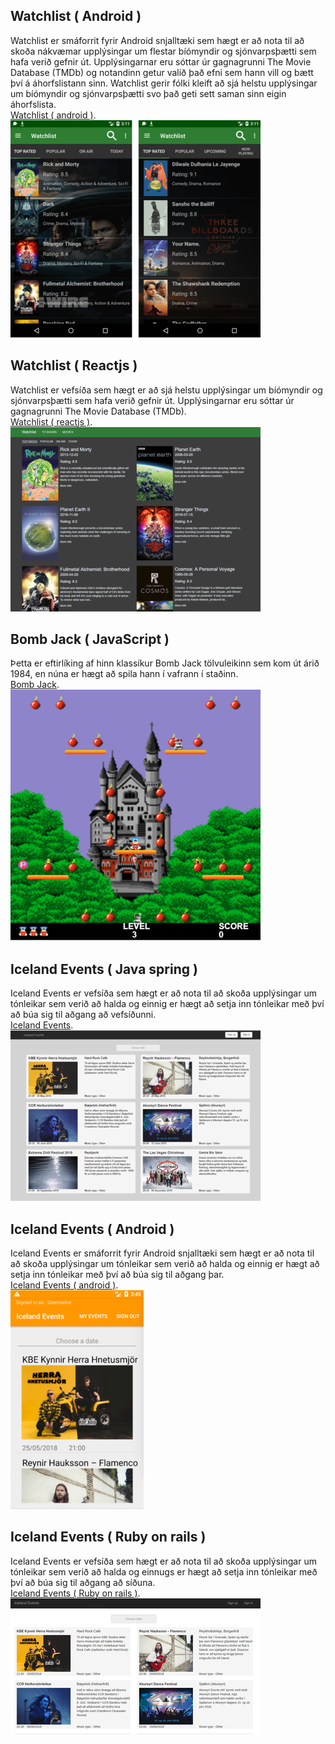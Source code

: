 ## Watchlist ( Android )
Watchlist er smáforrit fyrir Android snjalltæki sem hægt er að nota til að skoða nákvæmar upplýsingar um flestar bíómyndir og sjónvarpsþætti sem hafa verið gefnir út. Upplýsingarnar eru sóttar úr gagnagrunni The Movie Database (TMDb) og notandinn getur valið það efni sem hann vill og bætt því á áhorfslistann sinn. Watchlist gerir fólki kleift að sjá helstu upplýsingar um bíómyndir og sjónvarpsþætti svo það geti sett saman sinn eigin áhorfslista.   
[Watchlist ( android )](https://github.com/mej3hi/Watchlist-app).  
![Image](https://raw.githubusercontent.com/mej3hi/screenshot/master/small/mynd2S.PNG)  


## Watchlist ( Reactjs )
Watchlist er vefsíða sem hægt er að sjá helstu upplýsingar um bíómyndir og sjónvarpsþætti sem hafa verið gefnir út. Upplýsingarnar eru sóttar úr gagnagrunni The Movie Database (TMDb).  
[Watchlist ( reactjs )](https://github.com/mej3hi/watchlist-reactjs).  
![Image](https://raw.githubusercontent.com/mej3hi/screenshot/master/small/myndW1S.PNG) 

## Bomb Jack ( JavaScript )
Þetta er eftirlíking af hinn klassíkur Bomb Jack tölvuleikinn sem kom út árið 1984, en núna er hægt að spila hann í vafrann í staðinn.  
[Bomb Jack](https://github.com/mej3hi/bombjack).  
![Image](https://raw.githubusercontent.com/mej3hi/screenshot/master/small/myndBJ3S.PNG) 

## Iceland Events ( Java spring )
Iceland Events er vefsíða sem hægt er að nota til að skoða upplýsingar um tónleikar sem verið að halda og einnig er hægt að setja inn tónleikar með því að búa sig til aðgang að vefsíðunni.  
[Iceland Events](https://github.com/mej3hi/tonlist).  
![Image](https://raw.githubusercontent.com/mej3hi/screenshot/master/small/myndIE1S.PNG) 

## Iceland Events ( Android )
Iceland Events er smáforrit fyrir Android snjalltæki sem hægt er að nota til að skoða upplýsingar um tónleikar sem verið að halda og einnig er hægt að setja inn tónleikar með því að búa sig til aðgang þar.  
[Iceland Events ( android )](https://github.com/mej3hi/IcelandEventsApp).  
![Image](https://raw.githubusercontent.com/mej3hi/screenshot/master/small/myndIEA1S.PNG) 

## Iceland Events ( Ruby on rails )
Iceland Events er vefsíða sem hægt er að nota til að skoða upplýsingar um tónleikar sem verið að halda og einnugs er hægt að setja inn tónleikar með því að búa sig til aðgang að síðuna.    
[Iceland Events ( Ruby on rails )](https://github.com/mej3hi/IcelandEventsRails).  
![Alt tag](https://raw.githubusercontent.com/mej3hi/screenshot/master/small/myndIER1S.png)



